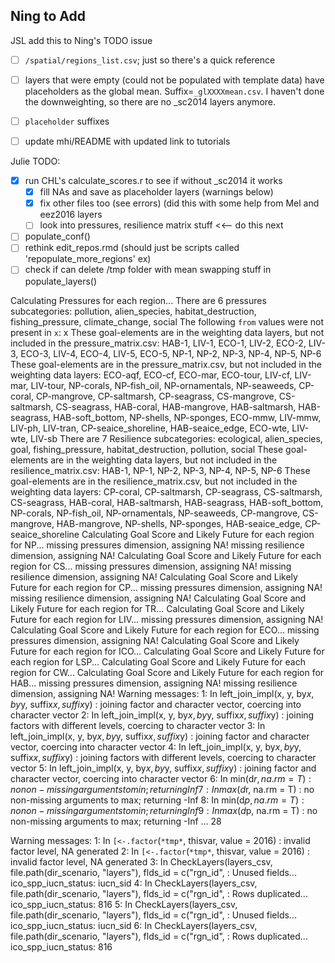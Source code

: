 ## Ning to Add
JSL add this to Ning's TODO issue

- [ ] `/spatial/regions_list.csv`; just so there's a quick reference
- [ ] layers that were empty (could not be populated with template data) have placeholders as the global mean. Suffix=`_glXXXXmean.csv`. I haven't done the downweighting, so there are no _sc2014 layers anymore. 
- [ ] `placeholder` suffixes
- [ ] update mhi/README with updated link to tutorials


Julie TODO: 
- [x] run CHL's calculate_scores.r to see if without _sc2014 it works
   - [x]  fill NAs and save as placeholder layers (warnings below) 
   - [x]  fix other files too (see errors) (did this with some help from Mel and eez2016 layers
   - [ ] look into pressures, resilience matrix stuff  <<-- do this next
- [ ] populate_conf()
- [ ] rethink edit_repos.rmd (should just be scripts called 'repopulate_more_regions' ex)
- [ ] check if can delete /tmp folder with mean swapping stuff in populate_layers()

Calculating Pressures for each region...
There are 6 pressures subcategories: pollution, alien_species, habitat_destruction, fishing_pressure, climate_change, social 
The following `from` values were not present in `x`: x
These goal-elements are in the weighting data layers, but not included in the pressure_matrix.csv:
HAB-1, LIV-1, ECO-1, LIV-2, ECO-2, LIV-3, ECO-3, LIV-4, ECO-4, LIV-5, ECO-5, NP-1, NP-2, NP-3, NP-4, NP-5, NP-6
These goal-elements are in the pressure_matrix.csv, but not included in the weighting data layers:
ECO-aqf, ECO-cf, ECO-mar, ECO-tour, LIV-cf, LIV-mar, LIV-tour, NP-corals, NP-fish_oil, NP-ornamentals, NP-seaweeds, CP-coral, CP-mangrove, CP-saltmarsh, CP-seagrass, CS-mangrove, CS-saltmarsh, CS-seagrass, HAB-coral, HAB-mangrove, HAB-saltmarsh, HAB-seagrass, HAB-soft_bottom, NP-shells, NP-sponges, ECO-mmw, LIV-mmw, LIV-ph, LIV-tran, CP-seaice_shoreline, HAB-seaice_edge, ECO-wte, LIV-wte, LIV-sb
There are 7 Resilience subcategories: ecological, alien_species, goal, fishing_pressure, habitat_destruction, pollution, social
These goal-elements are in the weighting data layers, but not included in the resilience_matrix.csv:
HAB-1, NP-1, NP-2, NP-3, NP-4, NP-5, NP-6
These goal-elements are in the resilience_matrix.csv, but not included in the weighting data layers:
CP-coral, CP-saltmarsh, CP-seagrass, CS-saltmarsh, CS-seagrass, HAB-coral, HAB-saltmarsh, HAB-seagrass, HAB-soft_bottom, NP-corals, NP-fish_oil, NP-ornamentals, NP-seaweeds, CP-mangrove, CS-mangrove, HAB-mangrove, NP-shells, NP-sponges, HAB-seaice_edge, CP-seaice_shoreline
Calculating Goal Score and Likely Future for each region for NP...
  missing pressures dimension, assigning NA!
  missing resilience dimension, assigning NA!
Calculating Goal Score and Likely Future for each region for CS...
  missing pressures dimension, assigning NA!
  missing resilience dimension, assigning NA!
Calculating Goal Score and Likely Future for each region for CP...
  missing pressures dimension, assigning NA!
  missing resilience dimension, assigning NA!
Calculating Goal Score and Likely Future for each region for TR...
Calculating Goal Score and Likely Future for each region for LIV...
  missing pressures dimension, assigning NA!
Calculating Goal Score and Likely Future for each region for ECO...
  missing pressures dimension, assigning NA!
Calculating Goal Score and Likely Future for each region for ICO...
Calculating Goal Score and Likely Future for each region for LSP...
Calculating Goal Score and Likely Future for each region for CW...
Calculating Goal Score and Likely Future for each region for HAB...
  missing pressures dimension, assigning NA!
  missing resilience dimension, assigning NA!
 Warning messages:
1: In left_join_impl(x, y, by$x, by$y, suffix$x, suffix$y) :
  joining factor and character vector, coercing into character vector
2: In left_join_impl(x, y, by$x, by$y, suffix$x, suffix$y) :
  joining factors with different levels, coercing to character vector
3: In left_join_impl(x, y, by$x, by$y, suffix$x, suffix$y) :
  joining factor and character vector, coercing into character vector
4: In left_join_impl(x, y, by$x, by$y, suffix$x, suffix$y) :
  joining factors with different levels, coercing to character vector
5: In left_join_impl(x, y, by$x, by$y, suffix$x, suffix$y) :
  joining factor and character vector, coercing into character vector
6: In min(d$r, na.rm = T) : no non-missing arguments to min; returning Inf
7: In max(d$r, na.rm = T) : no non-missing arguments to max; returning -Inf
8: In min(d$p, na.rm = T) : no non-missing arguments to min; returning Inf
9: In max(d$p, na.rm = T) : no non-missing arguments to max; returning -Inf
...
28
 
Warning messages:
1: In `[<-.factor`(`*tmp*`, thisvar, value = 2016) :
  invalid factor level, NA generated
2: In `[<-.factor`(`*tmp*`, thisvar, value = 2016) :
  invalid factor level, NA generated
3: In CheckLayers(layers_csv, file.path(dir_scenario, "layers"), flds_id = c("rgn_id",  :
  Unused fields...
    ico_spp_iucn_status: iucn_sid
4: In CheckLayers(layers_csv, file.path(dir_scenario, "layers"), flds_id = c("rgn_id",  :
  Rows duplicated...
    ico_spp_iucn_status: 816
5: In CheckLayers(layers_csv, file.path(dir_scenario, "layers"), flds_id = c("rgn_id",  :
  Unused fields...
    ico_spp_iucn_status: iucn_sid
6: In CheckLayers(layers_csv, file.path(dir_scenario, "layers"), flds_id = c("rgn_id",  :
  Rows duplicated...
    ico_spp_iucn_status: 816